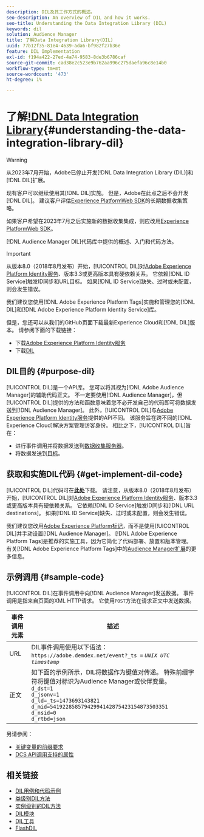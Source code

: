 ```yaml
---
description: DIL及其工作方式的概述。
seo-description: An overview of DIL and how it works.
seo-title: Understanding the Data Integration Library (DIL)
keywords: dil
solution: Audience Manager
title: 了解Data Integration Library(DIL)
uuid: 77b12f35-81e4-4639-ada6-bf982f27b36e
feature: DIL Implementation
exl-id: f194a422-27ed-4a74-9583-8de3b6786caf
source-git-commit: cad38e2c523e9b762aa996c275daefa96c8e14b0
workflow-type: tm+mt
source-wordcount: '473'
ht-degree: 1%

---
```


# 了解[!DNL Data Integration Library](DIL){#understanding-the-data-integration-library-dil}

>[!WARNING]
>
>从2023年7月开始，Adobe已停止开发[!DNL Data Integration Library (DIL)]和[!DNL DIL]扩展。
>
>现有客户可以继续使用其[!DNL DIL]实施。 但是，Adobe在此点之后不会开发[!DNL DIL]。 建议客户评估[Experience PlatformWeb SDK](https://experienceleague.adobe.com/docs/experience-platform/edge/home.html?lang=en)的长期数据收集策略。
>
>如果客户希望在2023年7月之后实施新的数据收集集成，则应改用[Experience PlatformWeb SDK](https://experienceleague.adobe.com/docs/experience-platform/edge/home.html?lang=en)。

[!DNL Audience Manager DIL]代码库中提供的概述、入门和代码方法。

>[!IMPORTANT]
>
>从版本8.0（2018年8月发布）开始，[!UICONTROL DIL]对[Adobe Experience Platform Identity服务](https://experienceleague.adobe.com/docs/id-service/using/home.html)、版本3.3或更高版本具有硬依赖关系。 它依赖[!DNL ID Service]触发ID同步和URL目标。 如果[!DNL ID Service]缺失、过时或未配置，则会发生错误。
>
>我们建议您使用[!DNL Adobe Experience Platform Tags]实施和管理您的[!DNL DIL]和[!DNL Adobe Experience Platform Identity Service]库。

但是，您还可以从我们的GitHub页面下载最新Experience Cloud和[!DNL DIL]版本。 请参阅下面的下载链接：

* 下载[Adobe Experience Platform Identity服务](https://github.com/Adobe-Marketing-Cloud/id-service/releases)
* 下载[DIL](https://github.com/Adobe-Marketing-Cloud/dil/releases)

## DIL目的 {#purpose-dil}

[!UICONTROL DIL]是一个API库。 您可以将其视为[!DNL Adobe Audience Manager]的辅助代码正文。 不一定要使用[!DNL Audience Manager]，但[!UICONTROL DIL]提供的方法和函数意味着您不必开发自己的代码即可将数据发送到[!DNL Audience Manager]。 此外，[!UICONTROL DIL]与[Adobe Experience Platform Identity服务](https://experienceleague.adobe.com/docs/id-service/using/home.html)提供的API不同。 该服务旨在跨不同的[!DNL Experience Cloud]解决方案管理访客身份。 相比之下，[!UICONTROL DIL]旨在：

* 进行事件调用并将数据发送到[数据收集服务器](../reference/system-components/components-data-collection.md)。
* 将数据发送到[目标](../features/destinations/destinations.md)。

## 获取和实施DIL代码 {#get-implement-dil-code}

[!UICONTROL DIL]代码可在&#x200B;**[此处](https://github.com/Adobe-Marketing-Cloud/dil/releases)**&#x200B;下载。 请注意，从版本8.0（2018年8月发布）开始，[!UICONTROL DIL]对[Adobe Experience Platform Identity服务](https://experienceleague.adobe.com/docs/id-service/using/home.html)、版本3.3或更高版本具有硬依赖关系。 它依赖[!DNL ID Service]触发ID同步和[!DNL URL destinations]。 如果[!DNL ID Service]缺失、过时或未配置，则会发生错误。

我们建议您改用[Adobe Experience Platform标记](https://experienceleague.adobe.com/docs/experience-platform/tags/home.html)，而不是使用[!UICONTROL DIL]并手动设置[!DNL Audience Manager]。 [!DNL Adobe Experience Platform Tags]是推荐的实施工具，因为它简化了代码部署、放置和版本管理。 有关[!DNL Adobe Experience Platform Tags]中的[Audience Manager扩展](https://experienceleague.adobe.com/docs/experience-platform/tags/extensions/adobe/audience-manager/overview.html)的更多信息。

## 示例调用 {#sample-code}

[!UICONTROL DIL]在事件调用中向[!DNL Audience Manager]发送数据。 事件调用是指来自页面的XML HTTP请求。 它使用`POST`方法在请求正文中发送数据。

| 事件调用元素 | 描述 |
|--- |--- |
| URL | DIL事件调用使用以下语法： `https://adobe.demdex.net/event?_ts =` *`UNIX UTC timestamp`* |
| 正文 | 如下面的示例所示，DIL将数据作为键值对传递。 特殊前缀字符将键值对标识为Audience Manager或伙伴变量。<br>`d_dst=1`<br>`d_jsonv=1`<br>`d_ld=_ts=1473693143821`<br>`d_mid=54192285857942994142875423154873503351`<br>`d_nsid=0`<br>`d_rtbd=json`<br> |

另请参阅：
* [关键变量的前缀要求](../features/traits/trait-variable-prefixes.md)
* [DCS API调用支持的属性](../api/dcs-intro/dcs-api-reference/dcs-keys.md)

## 相关链接

* [DIL用例和代码示例](/help/using/dil/dil-use-cases.md)
* [类级别DIL方法](/help/using/dil/dil-class-overview/dil-start.md)
* [实例级别的DIL方法](/help/using/dil/dil-instance-methods.md)
* [DIL模块](/help/using/dil/dil-modules.md)
* [DIL工具](/help/using/dil/dil-tools.md)
* [FlashDIL](/help/using/dil/dil-flash.md)
